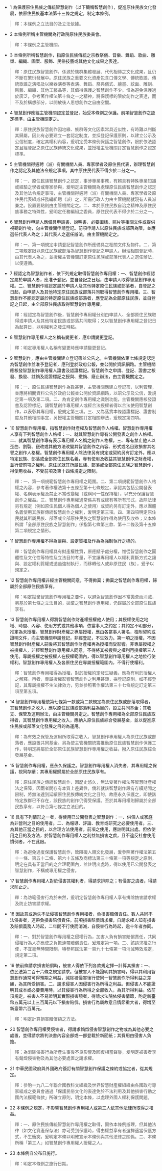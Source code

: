 * 1 為保護原住民族之傳統智慧創作（以下簡稱智慧創作），促進原住民族文化發展，依原住民族基本法第十三條之規定，制定本條例。

> 釋：本條例之立法目的及立法依據。

* 2 本條例所稱主管機關為行政院原住民族委員會。

> 釋：本條例之主管機關。

* 3 本條例所稱智慧創作，指原住民族傳統之宗教祭儀、音樂、舞蹈、歌曲、雕塑、編織、圖案、服飾、民俗技藝或其他文化成果之表達。

> 釋：原住民族智慧創作，係源於族群集體發展、代代相傳之文化成果，且仍不斷在繁衍發展中。原住民族之重要文化資產包含口傳文學、傳統歌謠、傳統歌謠之演唱及以樂器演奏等表演、舞蹈、祭典儀式、繪畫、紋面、雕刻、陶藝、編織、其他工藝品等，其值得保護之智慧創作不少。惟為避免保護過於廣泛，參考著作權法第十條之一之精神，將保護標的限於創作之表達，而不及於構想部分，以開放後人思想創作之自由空間。

* 4 智慧創作應經主管機關認定並登記，始受本條例之保護。前項智慧創作之認定標準，由主管機關定之。

> 釋：原住民族智慧創作因地緣、族群等文化因素常具近似性，有時難以判斷其歸屬，因此有必要建立一套認定制度，並採登記保護原則，以建立公示及公信制度，確定其權利內容，爰明定受本條例保護之智慧創作，限於依法認定且經登記之原住民族傳統文化成果，並授權主管機關訂定智慧創作之認定標準。

* 5 主管機關得遴聘（派）有關機關人員、專家學者及原住民代表，辦理智慧創作之認定及其他法令規定事項，其中原住民代表不得少於二分之一。

> 釋：一、原住民族智慧創作之認定，事涉專業事務，有賴具有特殊專業知識或經驗之學者或專家參與，爰明定主管機關為處理原住民族智慧創作之認定及其他法令規定事項，主管機關得遴聘（派）有關機關人員、專家學者及原住民代表組成任務編組聘（派）之，所需行政人力由主管機關就現有人員派兼之。設置要點則由主管機關定之。二、本於原住民族自治之精神及原住民族事務之特殊性，爰明定任務編組之委員，原住民代表不得少於二分之一。

* 6 智慧創作申請人應備具申請書、說明書、必要圖樣、照片等相關文件或提供視聽創作物，向主管機關申請登記。前項申請人以原住民族或部落為限，並應選任代表人為之；其代表人之選任辦法，由主管機關定之。

> 釋：一、第一項規定申請登記智慧創作所應備具之相關文件及物件。二、第二項規定限以原住民族或部落為智慧創作登記之申請人，辦理相關登記時，由其代表人為之，並授權主管機關訂定原住民族或部落代表人之選任辦法，以便遵循。

* 7 經認定為智慧創作者，依下列規定取得智慧創作專用權：一、智慧創作經認定屬於申請人者，應准予登記，並自登記之日起，由申請人取得智慧創作專用權。二、智慧創作經認定屬於申請人及其他特定原住民族或部落者，自登記之日起，由申請人及其他特定原住民族或部落共同取得智慧創作專用權。三、智慧創作不能認定屬於特定原住民族或部落者，應登記為全部原住民族，並自登記之日起，由全部原住民族取得智慧創作專用權。

> 釋：經認定為智慧創作後，智慧創作專用權分別由申請人、全部原住民族取得或申請人及其他特定民族或部落共同取得；又以智慧創作專用權之登記日為起算日，以明權利之發生時點。

* 8 智慧創作專用權人之名稱有變更者，應申請變更登記。

> 釋：明定專用權人名稱有變更時應申請變更登記。

* 9 智慧創作，應由主管機關建立登記簿並公告之。主管機關依第七條規定認定為智慧創作並准予登記者，應刊登於政府公報，並公開於資訊網路。主管機關應核發智慧創作專用權人證書及認證標記。智慧創作之申請、登記、證書之核發、換發、註銷及認證標記之授與、撤銷、廢止辦法，由主管機關定之。

> 釋：一、原住民族智慧創作為數甚豐，主管機關應建立登記簿，以利管理，並應將相關資料公告於政府公報並公開於資訊網路，以昭公示及公信，爰規定第一項及第二項。二、為肯定創作專用權之識別功能，主管機關應核發證書及認證標記，讓智慧創作專用權人或經合法授權者得以合法使用智慧創作，以表彰其專用權，爰規定第三項。三、又為落實本條認證標記、證書制度及其他相關事宜，另授權主管機關訂定相關辦法，爰規定第四項。

* 10 智慧創作專用權，指智慧創作財產權及智慧創作人格權。智慧創作專用權人享有下列智慧創作人格權：一、就其智慧創作專有公開發表之創作人格權。二、就其智慧創作專有表示專用權人名稱之創作人格權。三、專有禁止他人以歪曲、割裂、竄改或其他方法改變其智慧創作之內容、形式或名目致損害其名譽之創作人格權。智慧創作專用權人除法律另有規定或契約另有訂定外，應以特定民族、部落或全部原住民族名義，專有使用及收益其智慧創作之財產權，並行使前項之權利。原住民就其所屬民族、部落或全部原住民族之智慧創作，得使用收益，不受前項及第十四條規定之限制。

> 釋：一、第一項規範智慧創作專用權之範圍。二、第二項規範智慧創作人格權之內容，參考著作權法第十五條至第十七條規定，承認其包括公開發表權、名稱表示權及禁止不當改變權（或稱同一性保持權），以充分保護智慧創作之權益。三、智慧創作專用權通常係共有或總有等所有形式，故除法律另有規定（例如原住民個人得為個人之使用）或契約另有訂定外，應以團體名義使用其族群傳統智慧創作之權利，爰明定第三項。四、第四項明定原住民就其所屬民族、部落或全部原住民族之智慧創作得為使用及收益；又本條所謂「全部原住民族之智慧創作」係指第七條第三款、第十二條及第十五條第二項規定之情形。

* 11 智慧創作專用權不得為讓與、設定質權及作為為強制執行之標的。

> 釋：智慧創作專用權具有財產權性質，原應賦予處分權，惟從智慧創作之團體性及文化性等特性及立法目的考量，不宜讓專用權人以權利賣斷方式之讓與、設定權利質權或透過強制執行，而移轉他人或非原住民（族），爰予以規定之。

* 12 智慧創作專用權非經主管機關同意，不得拋棄；拋棄之智慧創作專用權，歸屬於全部原住民族享有。

> 釋：明定拋棄智慧創作專用權之要件，以避免智慧創作因不當拋棄而消滅，另基於第七條之立法目的，拋棄之智慧創作專用權，仍歸屬於全部原住民族享有。

* 13 智慧創作專用權人得將智慧創作財產權授權他人使用；其授權使用之地域、時間、內容、使用方式或其他事項，依當事人之約定；其約定不明部分，推定為未授權。智慧創作財產權之專屬授權，應由各當事人署名，檢附契約或證明文件，向主管機關申請登記，非經登記，不生效力。第一項之授權，不因智慧創作財產權人嗣後將其智慧創作財產權再為授權而受影響。非專屬授權之被授權人，非經智慧創作專用權人同意，不得將其被授與之權利再授權第三人使用。專屬授權之被授權人在授權範圍內，得以智慧創作專用權人之地位行使權利。智慧創作專用權人及各原住民在專屬授權範圍內，不得行使權利。

> 釋：智慧創作專用權得為授權，對於授權約定發生疑義，應為有利於授權人之解釋。再者，專屬授權影響智慧創作之利用甚鉅，採登記原則，如不經登記，其專屬授權不生法律效力，另並參照著作權法第三十七條規定訂定第三項至第五項。

* 14 智慧創作專用權依第七條第一款或第二款規定為原住民族或部落取得者，其智慧創作之收入，應以原住民族或部落利益為目的，設立共同基金；其收支、保管及運用辦法，由主管機關另定之。智慧創作專用權為全部原住民族取得者，其智慧創作專用權之收入，應納入原住民族綜合發展基金，並以促進原住民族或部落文化發展之目的為運用。

> 釋：為有效之保管及運用所取得之收入，智慧創作專用權人為原住民族或部落者，應設置共同基金。另為使主管機關統籌推動原住民族智慧創作保護工作，特明定將屬於全部原住民族智慧創作專用權之收益，撥入原住民族綜合發展基金。

* 15 智慧創作專用權，應永久保護之。智慧創作專用權人消失者，其專用權之保護，視同存續；其專用權歸屬於全部原住民族享有。

> 釋：原住民族之傳統智慧創作，因歷史悠久，無法受著作權法等智慧財產權法之保障，因兩者間存有本質上差異性，倘若就該智慧創作設有存續期間之限制，將無法達到延續原住民族傳統文化之目的，故應永久保護之，即使該特定族群已不存在，該民族的創作仍得受保護。至於其專用權則歸屬於全部民族享有，以符合第七條之立法目的。

* 16 具有下列情形之一者，得使用已公開發表之智慧創作：一、供個人或家庭為非營利之目的使用者。二、為報導、評論、教育或研究之必要使用者。三、為其他正當之目的，以合理方法使用者。前項之使用，應註明其出處。但依使用之目的及方法，於智慧創作專用權人之利益無損害之虞，且不違反社會使用慣例者，不在此限。

> 釋：為避免過度保護智慧創作，致阻礙人類文化發展，爰參照著作權法第五十一條、第五十二條、第六十五條及商標法第三十條第一項等規定之原則，明定在具有正當目的之合理範圍內，並註明出處時，得以使用已公開發表之智慧創作，不構成專用權之侵害。

* 17 智慧創作專用權人對於侵害其權利者，得請求排除之；有侵害之虞者，得請求防止之。

> 釋：為防範侵害行為於未然，爰明定智慧創作專用權人享有排除妨害請求權及防止妨害請求權。

* 18 因故意或過失不法侵害智慧創作專用權者，負損害賠償責任。數人共同不法侵害者，連帶負損害賠償責任。前項損害賠償請求權，自請求權人知有損害及賠償義務人時起，二年間不行使而消滅，自侵害行為時起，逾十年者亦同。

> 釋：一、對於智慧創作專用權之侵權行為，加害人負有損害賠償責任，共同侵權行為人亦應使之負擔連帶賠償責任，爰規定第一項。二、該請求權之行使，不宜毫無時間限制，特參照民法第一百九十七條第一項消滅時效規定，規定第二項。

* 19 依前條請求損害賠償時，被害人得依下列各款規定擇一計算其損害：一、依民法第二百十六條之規定請求。但被害人不能證明其損害時，得以其利用智慧創作通常可得預期之利益，減除被侵害後行使同一智慧創作所得利益之差額，為其所受損害。二、請求侵害人因侵害行為所得之利益。但侵害人不能證明其成本或必要費用時，以其侵害行為所得之全部收入，為其所得利益。依前項規定，被害人不易證明其實際損害額者，得請求法院依侵害情節，酌定新臺幣五萬元以上三百萬元以下損害賠償。損害行為屬故意且情節重大者，得增至新臺幣六百萬元。

> 釋：明定計算損害賠償額之方法。

* 20 智慧創作專用權受侵害者，得請求銷燬侵害智慧創作之物或為其他必要之處置，並得請求將判決書內容全部或一部登載於新聞紙；其費用由侵害人負擔。

> 釋：為消除侵害行為所產生事後不良影響及回復相當聲譽，爰明定被害者享有銷燬侵害物及為其他必要處置之請求權。

* 21 中華民國政府與外國政府簽訂有關智慧創作保護之條約或協定者，從其規定。

> 釋：參酌一九八二年聯合國教科文組織及世界智慧財產權組織由各國政府專家組成之委員會通過「保護民俗文化的表達免於不法利用及其他損害行動之國內法模範條款」所確立原則，明定本條，以處理外國人權利保護問題。

* 22 本條例之規定，不影響智慧創作專用權人或第三人依其他法律所取得之權益。

> 釋：一、原住民族傳統智慧創作專用權之取得，固依本條例辦理，但其他法律（如文化資產保存法）亦可受到保護時，得由權益享有者選擇適當保護方式，不生衝突，爰明定本條以明確宣示本條例與其他法律之關係。二、本條所稱「第三人」如智慧創作專用權人授權之人。

* 23 本條例自公布日施行。

> 釋：明定本條例之施行日期。

